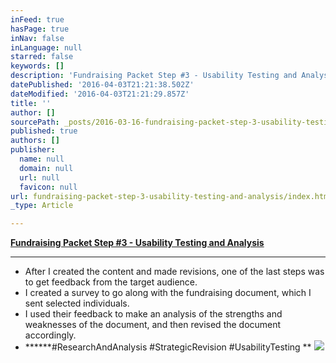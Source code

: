 ```yaml
---
inFeed: true
hasPage: true
inNav: false
inLanguage: null
starred: false
keywords: []
description: 'Fundraising Packet Step #3 - Usability Testing and Analysis'
datePublished: '2016-04-03T21:21:38.502Z'
dateModified: '2016-04-03T21:21:29.857Z'
title: ''
author: []
sourcePath: _posts/2016-03-16-fundraising-packet-step-3-usability-testing-and-analysis.md
published: true
authors: []
publisher:
  name: null
  domain: null
  url: null
  favicon: null
url: fundraising-packet-step-3-usability-testing-and-analysis/index.html
_type: Article

---
```

**[Fundraising Packet Step \#3 - Usability Testing and Analysis][0]**

****

* After I created the content and made revisions, one of the last steps was to get feedback from the target audience.
* I created a survey to go along with the fundraising document, which I sent selected individuals.
* I used their feedback to make an analysis of the strengths and weaknesses of the document, and then revised the document accordingly.
* ******\#ResearchAndAnalysis \#StrategicRevision \#UsabilityTesting **
![](https://the-grid-user-content.s3-us-west-2.amazonaws.com/9656d8b3-6fc3-4673-9bae-1972b6566e9b.png)

[0]: https://drive.google.com/file/d/0B_3Bn2B5HlnMY3dMcHdabW1JUjA/view?usp=sharing
